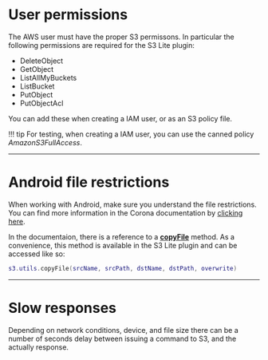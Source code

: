 # User permissions

The AWS user must have the proper S3 permissons. In particular the following permissions are required for the S3 Lite plugin:

- DeleteObject
- GetObject
- ListAllMyBuckets
- ListBucket
- PutObject
- PutObjectAcl

You can add these when creating a IAM user, or as an S3 policy file.

!!! tip
    For testing, when creating a IAM user, you can use the canned policy _AmazonS3FullAccess_. 

---

# Android file restrictions

When working with Android, make sure you understand the file restrictions. You can find more information in the Corona documentation by [clicking here](https://docs.coronalabs.com/guide/data/readWriteFiles/index.html#android-file-restrictions).

In the documentaion, there is a reference to a __[copyFile](https://docs.coronalabs.com/guide/data/readWriteFiles/index.html#copying-files-to-subfolders)__ method. As a convenience, this method is available in the S3 Lite plugin and can be accessed like so:

```lua
s3.utils.copyFile(srcName, srcPath, dstName, dstPath, overwrite)
```

---

# Slow responses

Depending on network conditions, device, and file size there can be a number of seconds delay between issuing a command to S3, and the actually response.